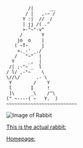 <pre><code>

        /|      __
       / |   ,-~ /
      Y :|  //  /
      | jj /( .^
      >-"~"-v"
     /       Y
    jo  o    |
   ( ~T~     j
    >._-' _./
   /   "~"  |
  Y     _,  |
 /| ;-"~ _  l
/ l/ ,-"~    \
\//\/      .- \
 Y        /    Y    
 l       I     !
 ]\      _\    /"\
(" ~----( ~   Y.  )
~~~~~~~~~~~~~~~~~~~~~~~~~~
</code></pre>
![Image of Rabbit](http://www.springfrog.com/converter/ascii-text-art/gallery/bunny.gif)
<br/>

<a href=http://www.emilyren.com/rabbits>This is the actual rabbit:</a>

<a href=http://emilyren.com>Homepage:</a>
